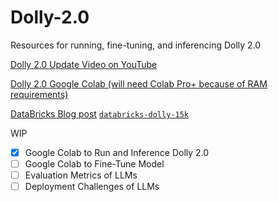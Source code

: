 # Dolly-2.0
Resources for running, fine-tuning, and inferencing Dolly 2.0

[Dolly 2.0 Update Video on YouTube](https://www.youtube.com/watch?v=5sNJpRgZh-s&ab_channel=GenerativeAIEntrepreneurs)
 
[Dolly 2.0 Google Colab (will need Colab Pro+ because of RAM requirements)](https://colab.research.google.com/drive/1A8Prplbjr16hy9eGfWd3-r34FOuccB2c?usp=sharing)

[DataBricks Blog post](https://www.databricks.com/blog/2023/04/12/dolly-first-open-commercially-viable-instruction-tuned-llm)
[`databricks-dolly-15k`](https://github.com/databrickslabs/dolly/tree/master/data)

WIP
- [x] Google Colab to Run and Inference Dolly 2.0
- [ ] Google Colab to Fine-Tune Model
- [ ] Evaluation Metrics of LLMs
- [ ] Deployment Challenges of LLMs
